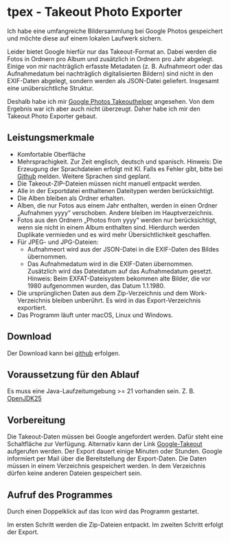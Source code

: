 # tpex - Takeout Photo Exporter

Ich habe eine umfangreiche Bildersammlung bei Google Photos gespeichert und möchte diese auf einem lokalen Laufwerk sichern.

Leider bietet Google hierfür nur das Takeout-Format an. Dabei werden die Fotos in Ordnern pro Album und zusätzlich in Ordnern pro Jahr abgelegt. Einige von mir nachträglich erfasste Metadaten (z. B. Aufnahmeort oder das Aufnahmedatum bei nachträglich digitalisierten Bildern) sind nicht in den EXIF-Daten abgelegt, sondern werden als JSON-Datei geliefert. Insgesamt eine unübersichtliche Struktur.

Deshalb habe ich mir  [Google Photos Takeouthelper](https://github.com/TheLastGimbus/GooglePhotosTakeoutHelper) angesehen. Von dem Ergebnis war ich aber auch nicht überzeugt. Daher habe ich mir den Takeout Photo Exporter gebaut.

## Leistungsmerkmale
- Komfortable Oberfläche
- Mehrsprachigkeit. Zur Zeit englisch, deutsch und spanisch. Hinweis: Die Erzeugung der Sprachdateien erfolgt mit KI. Falls es Fehler gibt, bitte bei [Github](https://github.com/heinerjost/tpex/issues) melden. Weitere Sprachen sind geplant. 
- Die Takeout-ZIP-Dateien müssen nicht manuell entpackt werden.
- Alle in der Exportdatei enthaltenen Dateitypen werden berücksichtigt.
- Die Alben bleiben als Ordner erhalten.
- Alben, die nur Fotos aus einem Jahr enthalten, werden in einen Ordner „Aufnahmen yyyy“ verschoben. Andere bleiben im Hauptverzeichnis.
- Fotos aus den Ordnern „Photos from yyyy“ werden nur berücksichtigt, wenn sie nicht in einem Album enthalten sind. Hierdurch werden Duplikate vermieden und es wird mehr Übersichtlichkeit geschaffen.
- Für JPEG- und JPG-Dateien:
  - Aufnahmeort wird aus der JSON-Datei in die EXIF-Daten des Bildes übernommen.
  - Das Aufnahmedatum wird in die EXIF-Daten übernommen. Zusätzlich wird das Dateidatum auf das Aufnahmedatum gesetzt. Hinweis: Beim EXFAT-Dateisystem bekommen alte Bilder, die vor 1980 aufgenommen wurden, das Datum 1.1.1980.
- Die ursprünglichen Daten aus dem Zip-Verzeichnis und dem Work-Verzeichnis bleiben unberührt. Es wird in das Export-Verzeichnis exportiert.
- Das Programm läuft unter macOS, Linux und Windows.

## Download 
Der Download kann bei [github](https://github.com/heinerjost/tpex/releases/tag/V0.9.3) erfolgen.

## Voraussetzung für den Ablauf
Es muss eine Java-Laufzeitumgebung >= 21 vorhanden sein. Z. B. [OpenJDK25](https://jdk.java.net/25/)

## Vorbereitung
Die Takeout-Daten müssen bei Google angefordert werden. Dafür steht eine Schaltfläche zur Verfügung. Alternativ kann der Link [Google-Takeout](https://takeout.google.com) aufgerufen werden. Der Export dauert einige Minuten oder Stunden. Google informiert per Mail über die Bereitstellung der Export-Daten. Die Daten müssen in einem Verzeichnis gespeichert werden. In dem Verzeichnis dürfen keine anderen Dateien gespeichert sein.

## Aufruf des Programmes
Durch einen Doppelklick auf das Icon wird das Programm gestartet.

Im ersten Schritt werden die Zip-Dateien entpackt. Im zweiten Schritt erfolgt der Export.